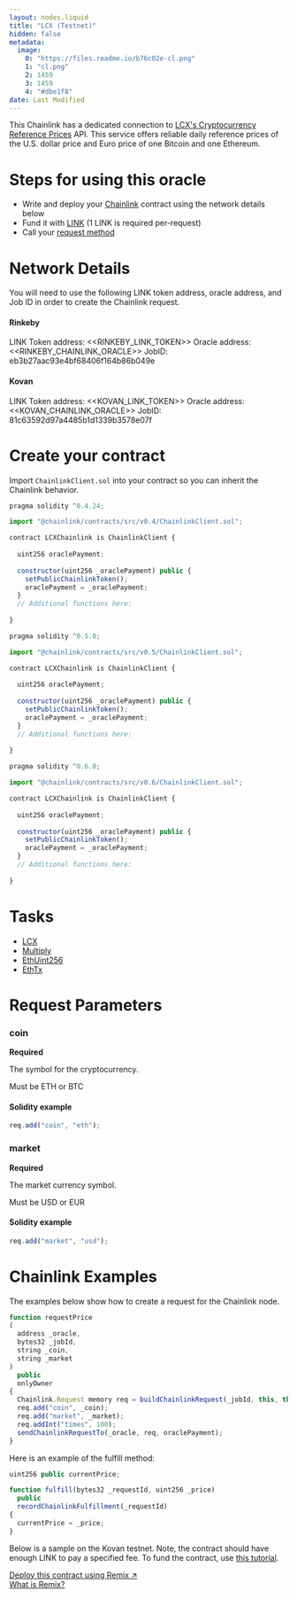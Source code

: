 ```yaml
---
layout: nodes.liquid
title: "LCX (Testnet)"
hidden: false
metadata: 
  image: 
    0: "https://files.readme.io/b76c02e-cl.png"
    1: "cl.png"
    2: 1459
    3: 1459
    4: "#dbe1f8"
date: Last Modified
---
```

This Chainlink has a dedicated connection to <a href="https://www.lcx.com/Cryptocurrency-Reference-Price-Services/" target="_blank">LCX's Cryptocurrency Reference Prices</a> API. This service offers reliable daily reference prices of the U.S. dollar price and Euro price of one Bitcoin and one Ethereum. 

# Steps for using this oracle

- Write and deploy your [Chainlink](doc:example-walkthrough)  contract using the network details below
- Fund it with [LINK](doc:link-token-contracts) (1 LINK is required per-request)
- Call your [request method](#section-chainlink-examples) 

# Network Details

You will need to use the following LINK token address, oracle address, and Job ID in order to create the Chainlink request.

#### Rinkeby
LINK Token address: <<RINKEBY_LINK_TOKEN>>
Oracle address: <<RINKEBY_CHAINLINK_ORACLE>> 
JobID: eb3b27aac93e4bf68406f164b86b049e

#### Kovan
LINK Token address: <<KOVAN_LINK_TOKEN>>
Oracle address: <<KOVAN_CHAINLINK_ORACLE>> 
JobID: 81c63592d97a4485b1d1339b3578e07f

# Create your contract

Import `ChainlinkClient.sol` into your contract so you can inherit the Chainlink behavior.

```javascript Solidity 4
pragma solidity ^0.4.24;

import "@chainlink/contracts/src/v0.4/ChainlinkClient.sol";

contract LCXChainlink is ChainlinkClient {
  
  uint256 oraclePayment;
  
  constructor(uint256 _oraclePayment) public {
    setPublicChainlinkToken();
    oraclePayment = _oraclePayment;
  }
  // Additional functions here:
  
}
```
```javascript Solidity 5
pragma solidity ^0.5.0;

import "@chainlink/contracts/src/v0.5/ChainlinkClient.sol";

contract LCXChainlink is ChainlinkClient {
  
  uint256 oraclePayment;
  
  constructor(uint256 _oraclePayment) public {
    setPublicChainlinkToken();
    oraclePayment = _oraclePayment;
  }
  // Additional functions here:
  
}
```
```javascript Solidity 6
pragma solidity ^0.6.0;

import "@chainlink/contracts/src/v0.6/ChainlinkClient.sol";

contract LCXChainlink is ChainlinkClient {
  
  uint256 oraclePayment;
  
  constructor(uint256 _oraclePayment) public {
    setPublicChainlinkToken();
    oraclePayment = _oraclePayment;
  }
  // Additional functions here:
  
}
```

# Tasks

- [LCX](doc:external-adapters)
- [Multiply](doc:adapters#section-multiply)
- [EthUint256](doc:adapters#section-ethuint256)
- [EthTx](doc:adapters#section-ethtx)

# Request Parameters

### coin

**Required**

The symbol for the cryptocurrency. 

Must be ETH or BTC

#### Solidity example

```javascript
req.add("coin", "eth");
```

### market

**Required**

The market currency symbol.

Must be USD or EUR

#### Solidity example

```javascript
req.add("market", "usd");
```

# Chainlink Examples

The examples below show how to create a request for the Chainlink node.

```javascript
function requestPrice
(
  address _oracle,
  bytes32 _jobId,
  string _coin,
  string _market
)
  public
  onlyOwner
{
  Chainlink.Request memory req = buildChainlinkRequest(_jobId, this, this.fulfill.selector);
  req.add("coin", _coin);
  req.add("market", _market);
  req.addInt("times", 100);
  sendChainlinkRequestTo(_oracle, req, oraclePayment);
}
```

Here is an example of the fulfill method:

```javascript
uint256 public currentPrice;

function fulfill(bytes32 _requestId, uint256 _price)
  public
  recordChainlinkFulfillment(_requestId)
{
  currentPrice = _price;
}
```

Below is a sample on the Kovan testnet. Note, the contract should have enough LINK to pay a specified fee. To fund the contract, use [this tutorial](doc:fund-your-contract).

<div class="row text-center center">
<div class="col-xs-12 col-md-6 col-md-offset-3">
<a href="https://remix.ethereum.org/#version=soljson-v0.6.7+commit.b8d736ae.js&optimize=false&evmVersion=null&gist=c0aa62a734c36393da8ac81247d42509" target="_blank" class="cl-button--ghost solidity-tracked">Deploy this contract using Remix ↗</a>
</div>
<div class="col-xs-12 col-md-6 col-md-offset-3">
<a href="https://docs.chain.link/docs/example-walkthrough" target="_blank">What is Remix?</a>
</div>
</div>